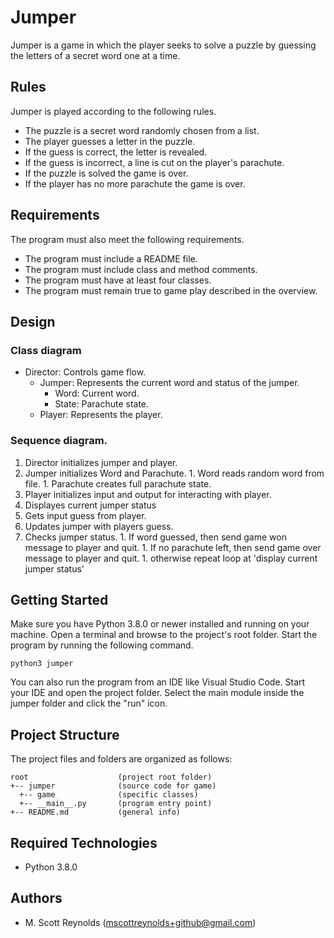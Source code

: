 # Jumper
Jumper is a game in which the player seeks to solve a puzzle by guessing the letters of a secret word one at a time.

## Rules
Jumper is played according to the following rules.

- The puzzle is a secret word randomly chosen from a list.
- The player guesses a letter in the puzzle.
- If the guess is correct, the letter is revealed.
- If the guess is incorrect, a line is cut on the player's parachute.
- If the puzzle is solved the game is over.
- If the player has no more parachute the game is over.

## Requirements
The program must also meet the following requirements.

- The program must include a README file.
- The program must include class and method comments.
- The program must have at least four classes.
- The program must remain true to game play described in the overview.


## Design
### Class diagram
- Director: Controls game flow.
  - Jumper: Represents the current word and status of the jumper.
    - Word: Current word.
    - State: Parachute state.
  - Player: Represents the player.

### Sequence diagram.
1. Director initializes jumper and player.
  1. Jumper initializes Word and Parachute.
    1. Word reads random word from file.
    1. Parachute creates full parachute state.
  1. Player initializes input and output for interacting with player.
1. Displayes current jumper status
  1. Gets input guess from player.
  1. Updates jumper with players guess.
  1. Checks jumper status.
    1. If word guessed, then send game won message to player and quit.
    1. If no parachute left, then send game over message to player and quit.
    1. otherwise repeat loop at 'display current jumper status'


## Getting Started
Make sure you have Python 3.8.0 or newer installed and running on your machine. Open a terminal and browse to the project's root folder. Start the program by running the following command.
```
python3 jumper 
```
You can also run the program from an IDE like Visual Studio Code. Start your IDE and open the project folder. Select the main module inside the jumper folder and click the "run" icon.

## Project Structure
The project files and folders are organized as follows:
```
root                    (project root folder)
+-- jumper              (source code for game)
  +-- game              (specific classes)
  +-- __main__.py       (program entry point)
+-- README.md           (general info)
```

## Required Technologies
* Python 3.8.0

## Authors
* M. Scott Reynolds (mscottreynolds+github@gmail.com)

